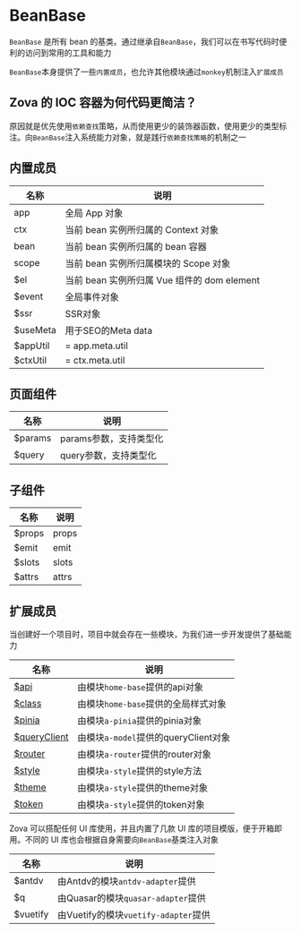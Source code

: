 # BeanBase

`BeanBase` 是所有 bean 的基类。通过继承自`BeanBase`，我们可以在书写代码时便利的访问到常用的工具和能力

`BeanBase`本身提供了一些`内置成员`，也允许其他模块通过`monkey`机制注入`扩展成员`

## Zova 的 IOC 容器为何代码更简洁？

原因就是优先使用`依赖查找`策略，从而使用更少的装饰器函数，使用更少的类型标注。向`BeanBase`注入系统能力对象，就是践行`依赖查找策略`的机制之一

## 内置成员

| 名称     | 说明                                        |
| -------- | ------------------------------------------- |
| app      | 全局 App 对象                               |
| ctx      | 当前 bean 实例所归属的 Context 对象         |
| bean     | 当前 bean 实例所归属的 bean 容器            |
| scope    | 当前 bean 实例所归属模块的 Scope 对象       |
| $el      | 当前 bean 实例所归属 Vue 组件的 dom element |
| $event   | 全局事件对象                                |
| $ssr     | SSR对象                                     |
| $useMeta | 用于SEO的Meta data                          |
| $appUtil | = app.meta.util                             |
| $ctxUtil | = ctx.meta.util                             |

## 页面组件

| 名称    | 说明                   |
| ------- | ---------------------- |
| $params | params参数，支持类型化 |
| $query  | query参数，支持类型化  |

## 子组件

| 名称   | 说明  |
| ------ | ----- |
| $props | props |
| $emit  | emit  |
| $slots | slots |
| $attrs | attrs |

## 扩展成员

当创建好一个项目时，项目中就会存在一些模块，为我们进一步开发提供了基础能力

| 名称                                                    | 说明                                 |
| ------------------------------------------------------- | ------------------------------------ |
| [$api](../../techniques/api/introduction.md)            | 由模块`home-base`提供的api对象       |
| [$class](../../techniques/css-in-js/class.md)           | 由模块`home-base`提供的全局样式对象  |
| [$pinia](../../vue/pinia.md)                            | 由模块`a-pinia`提供的pinia对象       |
| [$queryClient](../../techniques/model/introduction.md)  | 由模块`a-model`提供的queryClient对象 |
| [$router](../../techniques/router/navigation-guards.md) | 由模块`a-router`提供的router对象     |
| [$style](../../techniques/css-in-js/style.md)           | 由模块`a-style`提供的style方法       |
| [$theme](../../techniques/css-in-js/theme.md)           | 由模块`a-style`提供的theme对象       |
| [$token](../../techniques/css-in-js/token.md)           | 由模块`a-style`提供的token对象       |

Zova 可以搭配任何 UI 库使用，并且内置了几款 UI 库的项目模版，便于开箱即用。不同的 UI 库也会根据自身需要向`BeanBase`基类注入对象

| 名称     | 说明                                 |
| -------- | ------------------------------------ |
| $antdv   | 由Antdv的模块`antdv-adapter`提供     |
| $q       | 由Quasar的模块`quasar-adapter`提供   |
| $vuetify | 由Vuetify的模块`vuetify-adapter`提供 |
